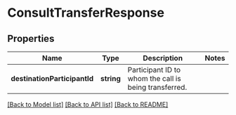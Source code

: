 # ConsultTransferResponse

## Properties
Name | Type | Description | Notes
------------ | ------------- | ------------- | -------------
**destinationParticipantId** | **string** | Participant ID to whom the call is being transferred. | 

[[Back to Model list]](../README.md#documentation-for-models) [[Back to API list]](../README.md#documentation-for-api-endpoints) [[Back to README]](../README.md)


